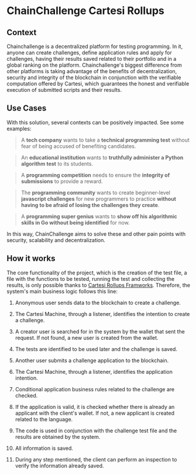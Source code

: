 # ChainChallenge Cartesi Rollups

## Context

Chainchallenge is a decentralized platform for testing programming. In it, anyone can create challenges, define application rules and apply for challenges, having their results saved related to their portfolio and in a global ranking on the platform. Chainchallenge's biggest difference from other platforms is taking advantage of the benefits of decentralization, security and integrity of the blockchain in conjunction with the verifiable computation offered by Cartesi, which guarantees the honest and verifiable execution of submitted scripts and their results.

## Use Cases

With this solution, several contexts can be positively impacted. See some examples:


> A **tech company** wants to take a **technical programming test** without fear of being accused of benefiting candidates.

> An **educational institution** wants to **truthfully administer a Python algorithm test** to its students.

> A **programming competition** needs to ensure the **integrity of submissions** to provide a reward.

> The **programming community** wants to create beginner-level **javascript challenges** for new programmers to practice **without having to be afraid of losing the challenges they create**.

> A **programming super genius** wants to **show off his algorithmic skills in Go without being identified** for now.

In this way, ChainChallenge aims to solve these and other pain points with security, scalability and decentralization.

## How it works

The core functionality of the project, which is the creation of the test file, a file with the functions to be tested, running the test and collecting the results, is only possible thanks to [Cartesi Rollups Framworks](https://docs.cartesi.io/cartesi-rollups/1.3/). Therefore, the system's main business logic follows this line:

1. Anonymous user sends data to the blockchain to create a challenge.

2. The Cartesi Machine, through a listener, identifies the intention to create a challenge.

3. A creator user is searched for in the system by the wallet that sent the request. If not found, a new user is created from the wallet.

3. The tests are identified to be used later and the challenge is saved.

4. Another user submits a challenge application to the blockchain.

5. The Cartesi Machine, through a listener, identifies the application intention.

6. Conditional application business rules related to the challenge are checked.

7. If the application is valid, it is checked whether there is already an applicant with the client's wallet. If not, a new applicant is created related to the language.

8. The code is used in conjunction with the challenge test file and the results are obtained by the system.

9. All information is saved.

10. During any step mentioned, the client can perform an inspection to verify the information already saved.
